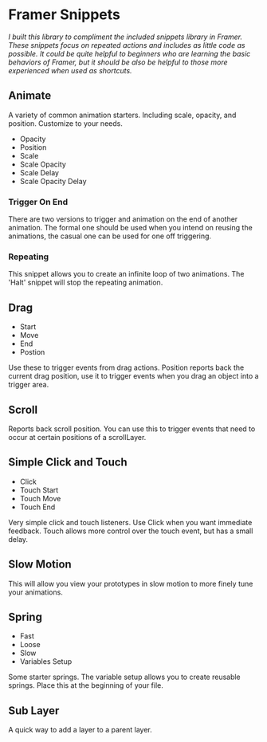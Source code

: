 # Framer Snippets

*I built this library to compliment the included snippets library in Framer. These snippets focus on repeated actions and includes as little code as possible. It could be quite helpful to beginners who are learning the basic behaviors of Framer, but it should be also be helpful to those more experienced when used as shortcuts.*

## Animate

A variety of common animation starters. Including scale, opacity, and position. Customize to your needs.
- Opacity
- Position
- Scale
- Scale Opacity
- Scale Delay
- Scale Opacity Delay

### Trigger  On End

There are two versions to trigger and animation on the end of another animation. The formal one should be used when you intend on reusing the animations, the casual one can be used for one off triggering.

### Repeating

This snippet allows you to create an infinite loop of two animations. The 'Halt' snippet will stop the repeating animation.

## Drag

- Start
- Move
- End
- Postion

Use these to trigger events from drag actions. Position reports back the current drag position, use it to trigger events when you drag an object into a trigger area.

## Scroll

Reports back scroll position. You can use this to trigger events that need to occur at certain positions of a scrollLayer.

## Simple Click and Touch

- Click
- Touch Start
- Touch Move
- Touch End

Very simple click and touch listeners. Use Click when you want immediate feedback. Touch allows more control over the touch event, but has a small delay.

## Slow Motion

This will allow you view your prototypes in slow motion to more finely tune your animations.

## Spring

- Fast
- Loose
- Slow
- Variables Setup

Some starter springs. The variable setup allows you to create reusable springs. Place this at the beginning of your file.

## Sub Layer

A quick way to add a layer to a parent layer.
